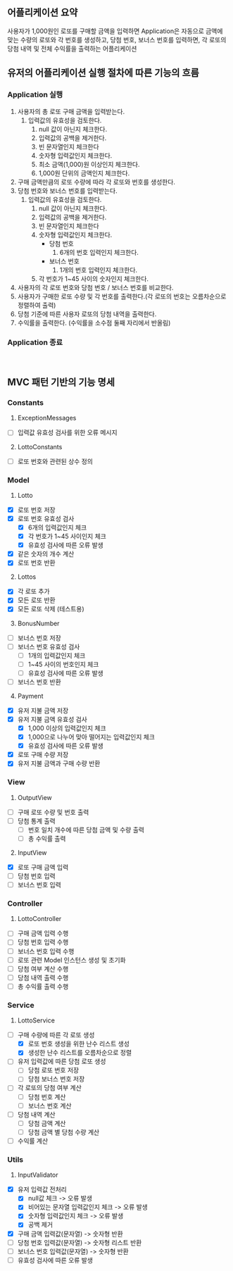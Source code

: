 ## 어플리케이션 요약
사용자가 1,000원인 로또를 구매할 금액을 입력하면 Application은 자동으로 금액에 맞는 수량의 로또와 각 번호를 생성하고,
당첨 번호, 보너스 번호를 입력하면, 각 로또의 당첨 내역 및 전체 수익률을 출력하는 어플리케이션

## 유저의 어플리케이션 실행 절차에 따른 기능의 흐름
### Application 실행
1. 사용자의 총 로또 구매 금액을 입력받는다.
    1. 입력값의 유효성을 검토한다.
        1. null 값이 아닌지 체크한다.
        2. 입력값의 공백을 제거한다.
        3. 빈 문자열인지 체크한다
        4. 숫자형 입력값인지 체크한다.
        5. 최소 금액(1,000)원 이상인지 체크한다.
        6. 1,000원 단위의 금액인지 체크한다.
2. 구매 금액만큼의 로또 수량에 따라 각 로또와 번호를 생성한다.
3. 당첨 번호와 보너스 번호를 입력받는다.
    1. 입력값의 유효성을 검토한다.
       1. null 값이 아닌지 체크한다.
       2. 입력값의 공백을 제거한다.
       3. 빈 문자열인지 체크한다
       4. 숫자형 입력값인지 체크한다.
           - 당첨 번호
               1. 6개의 번호 입력인지 체크한다.
           - 보너스 번호
               1. 1개의 번호 입력인지 체크한다.
       5. 각 번호가 1~45 사이의 숫자인지 체크한다.
4. 사용자의 각 로또 번호와 당첨 번호 / 보너스 번호를 비교한다.
5. 사용자가 구매한 로또 수량 및 각 번호를 출력한다.(각 로또의 번호는 오름차순으로 정렬하여 출력)
6. 당첨 기준에 따른 사용자 로또의 당첨 내역을 출력한다. 
7. 수익률을 출력한다. (수익률을 소수점 둘째 자리에서 반올림)

### Application 종료

<br>

## MVC 패턴 기반의 기능 명세
### Constants
1. ExceptionMessages
- [ ] 입력값 유효성 검사를 위한 오류 메시지
2. LottoConstants
- [ ] 로또 번호와 관련된 상수 정의

### Model
1. Lotto
- [x] 로또 번호 저장
- [x] 로또 번호 유효성 검사
  - [x] 6개의 입력값인지 체크
  - [x] 각 번호가 1~45 사이인지 체크
  - [x] 유효성 검사에 따른 오류 발생
- [x] 같은 숫자의 개수 계산
- [x] 로또 번호 반환

2. Lottos
- [x] 각 로또 추가
- [x] 모든 로또 반환
- [x] 모든 로또 삭제 (테스트용)

3. BonusNumber
- [ ] 보너스 번호 저장
- [ ] 보너스 번호 유효성 검사
  - [ ] 1개의 입력값인지 체크
  - [ ] 1~45 사이의 번호인지 체크
  - [ ] 유효성 검사에 따른 오류 발생
- [ ] 보너스 번호 반환

4. Payment
- [x] 유저 지불 금액 저장
- [x] 유저 지불 금액 유효성 검사
  - [x] 1,000 이상의 입력값인지 체크
  - [x] 1,000으로 나누어 맞아 떨어지는 입력값인지 체크
  - [x] 유효성 검사에 따른 오류 발생
- [x] 로또 구매 수량 저장
- [x] 유저 지불 금액과 구매 수량 반환

### View
1. OutputView
- [ ] 구매 로또 수량 및 번호 출력
- [ ] 당첨 통계 출력
  - [ ] 번호 일치 개수에 따른 당첨 금액 및 수량 출력
  - [ ] 총 수익률 출력

2. InputView
- [x] 로또 구매 금액 입력
- [ ] 당첨 번호 입력
- [ ] 보너스 번호 입력

### Controller
1. LottoController
- [ ] 구매 금액 입력 수행
- [ ] 당첨 번호 입력 수행
- [ ] 보너스 번호 입력 수행
- [ ] 로또 관련 Model 인스턴스 생성 및 초기화
- [ ] 당첨 여부 계산 수행
- [ ] 당첨 내역 출력 수행
- [ ] 총 수익률 출력 수행

### Service
1. LottoService
- [ ] 구매 수량에 따른 각 로또 생성
  - [x] 로또 번호 생성을 위한 난수 리스트 생성
  - [x] 생성한 난수 리스트를 오름차순으로 정렬
- [ ] 유저 입력값에 따른 당첨 로또 생성
  - [ ] 당첨 로또 번호 저장
  - [ ] 당첨 보너스 번호 저장
- [ ] 각 로또의 당첨 여부 계산
  - [ ] 당첨 번호 계산
  - [ ] 보너스 번호 계산
- [ ] 당첨 내역 계산
  - [ ] 당첨 금액 계산
  - [ ] 당첨 금액 별 당첨 수량 계산
- [ ] 수익률 계산

### Utils
1. InputValidator
- [x] 유저 입력값 전처리
    - [x] null값 체크 -> 오류 발생
    - [x] 비어있는 문자열 입력값인지 체크 -> 오류 발생
    - [x] 숫자형 입력값인지 체크 -> 오류 발생
    - [x] 공백 제거
- [x] 구매 금액 입력값(문자열) -> 숫자형 반환
- [ ] 당첨 번호 입력값(문자열) -> 숫자형 리스트 반환
- [ ] 보너스 번호 입력값(문자열) -> 숫자형 반환
- [ ] 유효성 검사에 따른 오류 발생